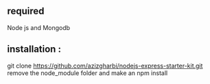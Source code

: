 
## required
Node js and Mongodb
## installation :
git clone https://github.com/azizgharbi/nodejs-express-starter-kit.git
remove the node_module folder and make an npm install
